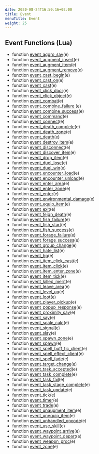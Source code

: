 ```yaml
---
date: 2020-08-24T16:50:16+02:00
title: Event
menuTitle: Event
weight: 25
---
```


## Event Functions (Lua)

- function [event_aggro_say](aggro_say)(e)
- function [event_augment_insert](augment_insert)(e)
- function [event_augment_item](augment_item)(e)
- function [event_augment_remove](augment_remove)(e)
- function [event_cast_begin](cast_begin)(e)
- function [event_cast_on](cast_on)(e)
- function [event_cast](cast)(e)
- function [event_click_door](click_door)(e)
- function [event_click_object](click_object)(e)
- function [event_combat](combat)(e)
- function [event_combine_failure ](combine_failure)(e)
- function [event_combine_success](combine_success)(e)
- function [event_command](command)(e)
- function [event_connect](connect)(e)
- function [event_death_complete](death_complete)(e)
- function [event_death_zone](death_zone)(e)
- function [event_death](death)(e)
- function [event_destroy_item](destroy_item)(e)
- function [event_disconnect](disconnect)(e)
- function [event_discover_item](discover_item)(e)
- function [event_drop_item](drop_item)(e)
- function [event_duel_lose](duel_lose)(e)
- function [event_duel_win](duel_win)(e)
- function [event_encounter_load](encounter_load)(e)
- function [event_encounter_unload](encounter_unload)(e)
- function [event_enter_area](enter_area)(e)
- function [event_enter_zone](enter_zone)(e)
- function [event_enter](enter)(e)
- function [event_environmental_damage](environmental_damage)(e)
- function [event_equip_item](equip_item)(e)
- function [event_exit](exit)(e)
- function [event_feign_death](feign_death)(e)
- function [event_fish_failure](fish_failure)(e)
- function [event_fish_start](fish_start)(e)
- function [event_fish_success](fish_success)(e)
- function [event_forage_failure](forage_failure)(e)
- function [event_forage_success](forage_success)(e)
- function [event_group_change](group_change)(e)
- function [event_hate_list](hate_list)(e)
- function [event_hp](hp)(e)
- function [event_item_click_cast](item_click_cast)(e)
- function [event_item_click](item_click)(e)
- function [event_item_enter_zone](item_enter_zone)(e)
- function [event_item_tick](item_tick)(e)
- function [event_killed_merit](killed_merit)(e)
- function [event_leave_area](leave_area)(e)
- function [event_level_up](level_up)(e)
- function [event_loot](loot)(e)
- function [event_player_pickup](player_pickup)(e)
- function [event_popup_response](popup_response)(e)
- function [event_proximity_say](proximity_say)(e)
- function [event_say](say)(e)
- function [event_scale_calc](scale_calc)(e)
- function [event_signal](signal)(e)
- function [event_slay](slay)(e)
- function [event_spawn_zone](spawn_zone)(e)
- function [event_spawn](spawn)(e)
- function [event_spell_buff_tic_client](spell_buff_tic)(e)
- function [event_spell_effect_client](spell_effect)(e)
- function [event_spell_fade](spell_fade)(e)
- function [event_target_change](target_change)(e)
- function [event_task_accepted](task_accepted)(e)
- function [event_task_complete](task_complete)(e)
- function [event_task_fail](task_fail)(e)
- function [event_task_stage_complete](task_stage_complete)(e)
- function [event_task_update](task_update)(e)
- function [event_tick](tick)(e)
- function [event_timer](timer)(e)
- function [event_trade](trade)(e)
- function [event_unaugment_item](unaugment_item)(e)
- function [event_unequip_item](unequip_item)(e)
- function [event_unhandled_opcode](unhandled_opcode)(e)
- function [event_use_skill](use_skill)(e)
- function [event_waypoint_arrive](waypoint_arrive)(e)
- function [event_waypoint_depart](waypoint_depart)(e)
- function [event_weapon_proc](weapon_proc)(e)
- function [event_zone](zone)(e)